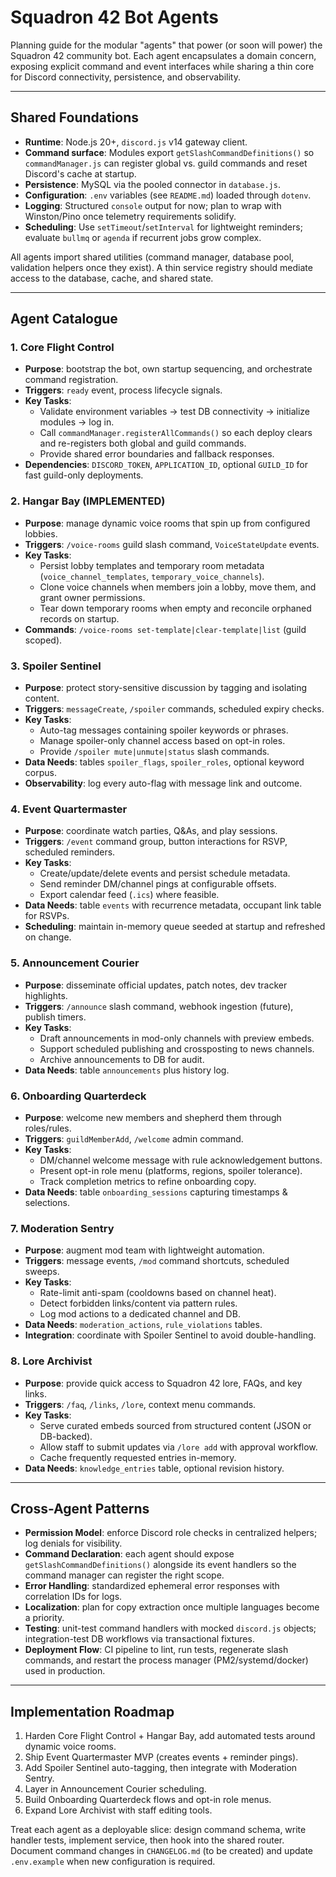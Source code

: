 # Squadron 42 Bot Agents

Planning guide for the modular "agents" that power (or soon will power) the Squadron 42 community bot. Each agent encapsulates a domain concern, exposing explicit command and event interfaces while sharing a thin core for Discord connectivity, persistence, and observability.

---

## Shared Foundations
- **Runtime**: Node.js 20+, `discord.js` v14 gateway client.
- **Command surface**: Modules export `getSlashCommandDefinitions()` so `commandManager.js` can register global vs. guild commands and reset Discord's cache at startup.
- **Persistence**: MySQL via the pooled connector in `database.js`.
- **Configuration**: `.env` variables (see `README.md`) loaded through `dotenv`.
- **Logging**: Structured `console` output for now; plan to wrap with Winston/Pino once telemetry requirements solidify.
- **Scheduling**: Use `setTimeout`/`setInterval` for lightweight reminders; evaluate `bullmq` or `agenda` if recurrent jobs grow complex.

All agents import shared utilities (command manager, database pool, validation helpers once they exist). A thin service registry should mediate access to the database, cache, and shared state.

---

## Agent Catalogue

### 1. Core Flight Control
- **Purpose**: bootstrap the bot, own startup sequencing, and orchestrate command registration.
- **Triggers**: `ready` event, process lifecycle signals.
- **Key Tasks**:
  - Validate environment variables -> test DB connectivity -> initialize modules -> log in.
  - Call `commandManager.registerAllCommands()` so each deploy clears and re-registers both global and guild commands.
  - Provide shared error boundaries and fallback responses.
- **Dependencies**: `DISCORD_TOKEN`, `APPLICATION_ID`, optional `GUILD_ID` for fast guild-only deployments.

### 2. Hangar Bay (IMPLEMENTED)
- **Purpose**: manage dynamic voice rooms that spin up from configured lobbies.
- **Triggers**: `/voice-rooms` guild slash command, `VoiceStateUpdate` events.
- **Key Tasks**:
  - Persist lobby templates and temporary room metadata (`voice_channel_templates`, `temporary_voice_channels`).
  - Clone voice channels when members join a lobby, move them, and grant owner permissions.
  - Tear down temporary rooms when empty and reconcile orphaned records on startup.
- **Commands**: `/voice-rooms set-template|clear-template|list` (guild scoped).

### 3. Spoiler Sentinel
- **Purpose**: protect story-sensitive discussion by tagging and isolating content.
- **Triggers**: `messageCreate`, `/spoiler` commands, scheduled expiry checks.
- **Key Tasks**:
  - Auto-tag messages containing spoiler keywords or phrases.
  - Manage spoiler-only channel access based on opt-in roles.
  - Provide `/spoiler mute|unmute|status` slash commands.
- **Data Needs**: tables `spoiler_flags`, `spoiler_roles`, optional keyword corpus.
- **Observability**: log every auto-flag with message link and outcome.

### 4. Event Quartermaster
- **Purpose**: coordinate watch parties, Q&As, and play sessions.
- **Triggers**: `/event` command group, button interactions for RSVP, scheduled reminders.
- **Key Tasks**:
  - Create/update/delete events and persist schedule metadata.
  - Send reminder DM/channel pings at configurable offsets.
  - Export calendar feed (`.ics`) where feasible.
- **Data Needs**: table `events` with recurrence metadata, occupant link table for RSVPs.
- **Scheduling**: maintain in-memory queue seeded at startup and refreshed on change.

### 5. Announcement Courier
- **Purpose**: disseminate official updates, patch notes, dev tracker highlights.
- **Triggers**: `/announce` slash command, webhook ingestion (future), publish timers.
- **Key Tasks**:
  - Draft announcements in mod-only channels with preview embeds.
  - Support scheduled publishing and crossposting to news channels.
  - Archive announcements to DB for audit.
- **Data Needs**: table `announcements` plus history log.

### 6. Onboarding Quarterdeck
- **Purpose**: welcome new members and shepherd them through roles/rules.
- **Triggers**: `guildMemberAdd`, `/welcome` admin command.
- **Key Tasks**:
  - DM/channel welcome message with rule acknowledgement buttons.
  - Present opt-in role menu (platforms, regions, spoiler tolerance).
  - Track completion metrics to refine onboarding copy.
- **Data Needs**: table `onboarding_sessions` capturing timestamps & selections.

### 7. Moderation Sentry
- **Purpose**: augment mod team with lightweight automation.
- **Triggers**: message events, `/mod` command shortcuts, scheduled sweeps.
- **Key Tasks**:
  - Rate-limit anti-spam (cooldowns based on channel heat).
  - Detect forbidden links/content via pattern rules.
  - Log mod actions to a dedicated channel and DB.
- **Data Needs**: `moderation_actions`, `rule_violations` tables.
- **Integration**: coordinate with Spoiler Sentinel to avoid double-handling.

### 8. Lore Archivist
- **Purpose**: provide quick access to Squadron 42 lore, FAQs, and key links.
- **Triggers**: `/faq`, `/links`, `/lore`, context menu commands.
- **Key Tasks**:
  - Serve curated embeds sourced from structured content (JSON or DB-backed).
  - Allow staff to submit updates via `/lore add` with approval workflow.
  - Cache frequently requested entries in-memory.
- **Data Needs**: `knowledge_entries` table, optional revision history.

---

## Cross-Agent Patterns
- **Permission Model**: enforce Discord role checks in centralized helpers; log denials for visibility.
- **Command Declaration**: each agent should expose `getSlashCommandDefinitions()` alongside its event handlers so the command manager can register the right scope.
- **Error Handling**: standardized ephemeral error responses with correlation IDs for logs.
- **Localization**: plan for copy extraction once multiple languages become a priority.
- **Testing**: unit-test command handlers with mocked `discord.js` objects; integration-test DB workflows via transactional fixtures.
- **Deployment Flow**: CI pipeline to lint, run tests, regenerate slash commands, and restart the process manager (PM2/systemd/docker) used in production.

---

## Implementation Roadmap
1. Harden Core Flight Control + Hangar Bay, add automated tests around dynamic voice rooms.
2. Ship Event Quartermaster MVP (creates events + reminder pings).
3. Add Spoiler Sentinel auto-tagging, then integrate with Moderation Sentry.
4. Layer in Announcement Courier scheduling.
5. Build Onboarding Quarterdeck flows and opt-in role menus.
6. Expand Lore Archivist with staff editing tools.

Treat each agent as a deployable slice: design command schema, write handler tests, implement service, then hook into the shared router. Document command changes in `CHANGELOG.md` (to be created) and update `.env.example` when new configuration is required.
